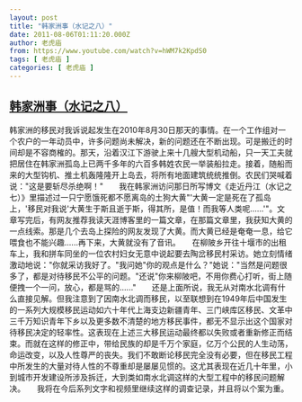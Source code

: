 ```yaml
---
layout: post
title: "韩家洲事（水记之八）"
date: 2011-08-06T01:11:20.000Z
author: 老虎庙
from: https://www.youtube.com/watch?v=hWM7k2KpdS0
tags: [ 老虎庙 ]
categories: [ 老虎庙 ]
---
```

<!--1312593080000-->
[韩家洲事（水记之八）](https://www.youtube.com/watch?v=hWM7k2KpdS0)
------

<div>
韩家洲的移民对我诉说起发生在2010年8月30日那天的事情。在一个工作组对一个农户的一年动员中，许多问题尚未解决，新的问题还在不断出现。可是搬迁的时间却是不容商榷的。那天，沿着汉江下游驶上来十几艘大型机动船，只一天工夫就把居住在韩家洲孤岛上已两千多年的六百多韩姓农民一举装船拉走。接着，随船而来的大型钩机、推土机轰隆隆开上岛去，将所有地面建筑统统推倒。农民们哭喊着说："这是要斩尽杀绝啊！"　　我在韩家洲访问那日所写博文《走近丹江（水记之七）》里描述过一只宁愿饿死都不愿离岛的土狗大黄"'大黄一定是死在了孤岛上，'移民对我说'大黄生于斯且逝于斯，得其所，是值！而我等人类呢......'"。文章写完后，有网友推荐我读天涯博客里的一篇文章，在那篇文章里，我获知大黄的一点线索。那是几个去岛上探险的网友发现了大黄。而大黄已经是奄奄一息，给它喂食也不能兴趣......再下来，大黄就没有了音讯。　　在柳陂乡开往十堰市的出租车上，我和拼车同坐的一位农村妇女无意中说起要去陶岔移民村采访。她立刻情绪激动地说："你就采访我好了。"我问她"你的观点是什么？"她说："当然是问题很多了，都是对待移民不公平的问题。"还说"你来柳陂吧，不用你费心打听，街上随便拽一个一问，放心，都是骂的......"　　还是上面所说，我无从对南水北调有什么直接见解。但我注意到了因南水北调而移民，以至联想到在1949年后中国发生的一系列大规模移民运动如六十年代上海支边新疆青年、三门峡库区移民、文革中三千万知识青年下乡以及更多数不清楚的地方移民事件，都无不显示出这个国家对待移民决定的轻率性。这表现在上述三大移民运动最终都以失败或者重新修正而结束。而就在这样的修正中，带给民族的却是千万个家庭，亿万个公民的人生动荡，命运改变，以及人性尊严的丧失。我们不敢断论移民完全没有必要，但在移民工程中所发生的大量对待人性的不尊重却是屡屡见惯的。这尤其表现在近几十年里，小到城市开发建设所涉及拆迁，大到类如南水北调这样的大型工程中的移民问题解决。　　我将在今后系列文字和视频里继续这样的调查记录，并且将以个案为重。
</div>

